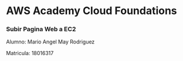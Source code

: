 # AWS Academy Cloud Foundations

### Subir Pagina Web a EC2

Alumno: Mario Angel May Rodriguez

Matricula: 18016317
